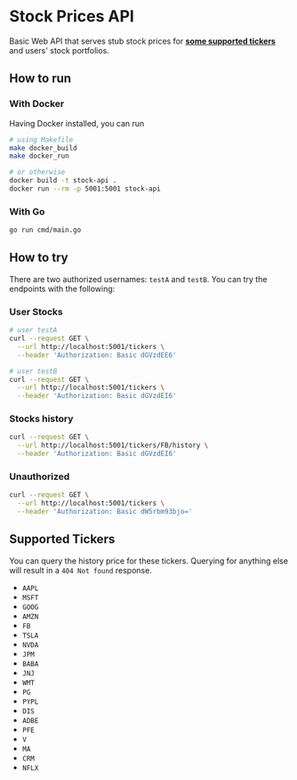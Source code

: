 # Stock Prices API

Basic Web API that serves stub stock prices for [**some supported tickers**](#supported-tickers) and users' stock portfolios.

## How to run

### With Docker
Having Docker installed, you can run
```bash
# using Makefile
make docker_build
make docker_run

# or otherwise
docker build -t stock-api .
docker run --rm -p 5001:5001 stock-api
```

### With Go
```bash
go run cmd/main.go
```

## How to try

There are two authorized usernames: `testA` and `testB`. You can try the endpoints with the following:

### User Stocks
```bash
# user testA
curl --request GET \
  --url http://localhost:5001/tickers \
  --header 'Authorization: Basic dGVzdEE6'

# user testB
curl --request GET \
  --url http://localhost:5001/tickers \
  --header 'Authorization: Basic dGVzdEI6'
```

### Stocks history
``` bash
curl --request GET \
  --url http://localhost:5001/tickers/FB/history \
  --header 'Authorization: Basic dGVzdEI6'
```

### Unauthorized
```bash
curl --request GET \
  --url http://localhost:5001/tickers \
  --header 'Authorization: Basic dW5rbm93bjo='
```

## Supported Tickers
You can query the history price for these tickers. Querying for anything else will result in a `404 Not found` response.
- `AAPL`
- `MSFT`
- `GOOG`
- `AMZN`
- `FB`
- `TSLA`
- `NVDA`
- `JPM`
- `BABA`
- `JNJ`
- `WMT`
- `PG`
- `PYPL`
- `DIS`
- `ADBE`
- `PFE`
- `V`
- `MA`
- `CRM`
- `NFLX`
